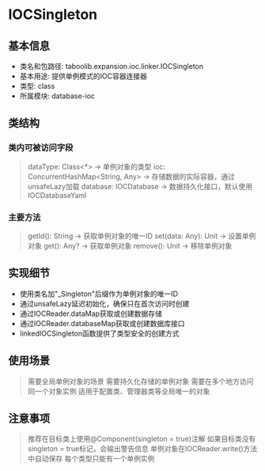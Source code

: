 # IOCSingleton

## 基本信息
- 类名和包路径: taboolib.expansion.ioc.linker.IOCSingleton
- 基本用途: 提供单例模式的IOC容器连接器
- 类型: class
- 所属模块: database-ioc

## 类结构

### 类内可被访问字段
> dataType: Class<*> -> 单例对象的类型
> ioc: ConcurrentHashMap<String, Any> -> 存储数据的实际容器，通过unsafeLazy加载
> database: IOCDatabase -> 数据持久化接口，默认使用IOCDatabaseYaml

### 主要方法
> getId(): String -> 获取单例对象的唯一ID
> set(data: Any): Unit -> 设置单例对象
> get(): Any? -> 获取单例对象
> remove(): Unit -> 移除单例对象

## 实现细节
- 使用类名加"_Singleton"后缀作为单例对象的唯一ID
- 通过unsafeLazy延迟初始化，确保只在首次访问时创建
- 通过IOCReader.dataMap获取或创建数据存储
- 通过IOCReader.databaseMap获取或创建数据库接口
- linkedIOCSingleton函数提供了类型安全的创建方式

## 使用场景
> 需要全局单例对象的场景
> 需要持久化存储的单例对象
> 需要在多个地方访问同一个对象实例
> 适用于配置类、管理器类等全局唯一的对象

## 注意事项
> 推荐在目标类上使用@Component(singleton = true)注解
> 如果目标类没有singleton = true标记，会输出警告信息
> 单例对象在IOCReader.write()方法中自动保存
> 每个类型只能有一个单例实例
